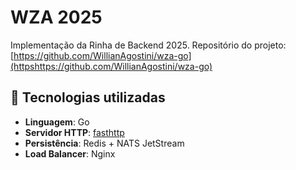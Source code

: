 # WZA 2025

Implementação da Rinha de Backend 2025.
Repositório do projeto: [https://github.com/WillianAgostini/wza-go](httpshttps://github.com/WillianAgostini/wza-go)

## 🔧 Tecnologias utilizadas

- **Linguagem**: Go
- **Servidor HTTP**: [fasthttp](https://github.com/valyala/fasthttp)
- **Persistência**: Redis + NATS JetStream
- **Load Balancer**: Nginx
